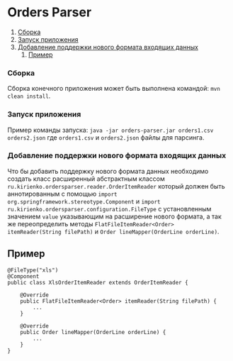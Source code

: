 # Orders Parser

1. [Сборка](#build)
2. [Запуск приложения](#run)    
3. [Добавление поддержки нового формата входящих данных](#new)
    1. [Пример](#example)

### Сборка <a name="build"></a>
Сборка конечного приложения может быть выполнена командой: 
`mvn clean install`.

### Запуск приложения <a name="run"></a>
Пример команды запуска: `java -jar orders-parser.jar orders1.csv orders2.json`
где `orders1.csv` и `orders2.json` файлы для парсинга.

### Добавление поддержки нового формата входящих данных <a name="new"></a>
Что бы добавить поддержку нового формата данных необходимо создать класс расширенный абстрактным классом `ru.kirienko.ordersparser.reader.OrderItemReader` который должен быть аннотированным с помощью `import org.springframework.stereotype.Component` и `import ru.kirienko.ordersparser.configuration.FileType` с установленным значением `value` указывающим на расширение нового формата, а так же переопределить методы `FlatFileItemReader<Order> itemReader(String filePath)` и `Order lineMapper(OrderLine orderLine)`.

## Пример <a name="example"></a>
```
@FileType("xls")
@Component
public class XlsOrderItemReader extends OrderItemReader {

    @Override
    public FlatFileItemReader<Order> itemReader(String filePath) {
        ...
    }

    @Override
    public Order lineMapper(OrderLine orderLine) {
        ...
    }
}
```